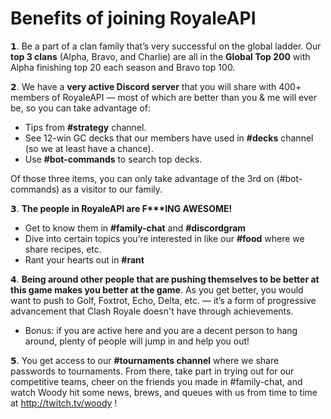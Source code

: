 # Benefits of joining RoyaleAPI


𝟭. Be a part of a clan family that’s very successful on the global ladder.  Our **top 3 clans** (Alpha, Bravo, and Charlie) are all in the **Global Top 200** with Alpha finishing top 20 each season and Bravo top 100.

𝟮. We have a **very active Discord server** that you will share with 400+ members of RoyaleAPI — most of which are better than you & me will ever be, so you can take advantage of:

- Tips from **#strategy** channel.
- See 12-win GC decks that our members have used in **#decks** channel (so we at least have a chance).
- Use **#bot-commands** to search top decks.  

Of those three items, you can only take advantage of the 3rd on (#bot-commands) as a visitor to our family.

𝟯. **The people in RoyaleAPI are F\*\*\*ING AWESOME!**

- Get to know them in **#family-chat** and **#discordgram**
- Dive into certain topics you’re interested in like our **#food** where we share recipes, etc.
- Rant your hearts out in **#rant**

𝟰. **Being around other people that are pushing themselves to be better at this game makes you better at the game**. As you get better, you would want to push to Golf, Foxtrot, Echo, Delta, etc. — it’s a form of progressive advancement that Clash Royale doesn't have through achievements.

- Bonus: if you are active here and you are a decent person to hang around, plenty of people will jump in and help you out!

𝟱. You get access to our **#tournaments channel** where we share passwords to tournaments. From there, take part in trying out for our competitive teams, cheer on the friends you made in #family-chat, and watch Woody hit some news, brews, and queues with us from time to time at http://twitch.tv/woody !
